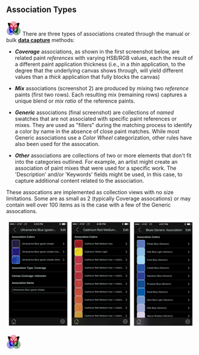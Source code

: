 ## Association Types
 
[![RGButterfly Logo](images/RGButterfly_Logo.png)](https://spineo.github.io/RGButterflyDocs/) There are three types of associations created through the manual or bulk [__data capture__](DataCapture.md) methods:

* ___Coverage___ associations, as shown in the first screenshot below, are related paint _references_ with varying HSB/RGB values, each the result of a different paint application thickness (i.e., in a _thin_ application, to the degree that the underlying canvas shows through, will yield different values than a _thick_ application that fully blocks the canvas)

* ___Mix___ associations (screenshot 2) are produced by mixing two _reference_ paints (first two rows). Each resulting mix (remaining rows) captures a unique blend or _mix ratio_ of the reference paints.

* ___Generic___ associations (final screenshot) are collections of _named_ swatches that are not associated with specific paint references or mixes. They are used as "fillers" during the matching process to identify a color by name in the absence of close paint matches. While most Generic associations use a _Color Wheel_ categorization, other rules have also been used for the assocation.

* ___Other___ associations are collections of two or more elements that don't fit into the categories outlined. For example, an artist might create an association of paint mixes that were used for a specific work. The 'Description' and/or 'Keywords' fields might be used, in this case, to capture additional content related to the association.

These assocations are implemented as collection views with no size limitations. Some are as small as 2 (typically Coverage assocations) or may contain well over 100 items as is the case with a few of the Generic assocations.

![Association Types](images/AssociationTypes.jpg)

[![RGButterfly Logo](images/RGButterfly_Logo.png)](https://spineo.github.io/RGButterflyDocs/)
